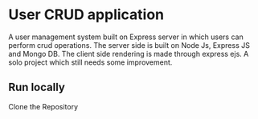 # User CRUD application

A user management system built on Express server in which users can perform crud operations. The server side is built on Node Js, Express JS and Mongo DB. The client side rendering is made through express ejs. A solo project which still needs some improvement.

## Run locally

Clone the Repository

```bash

```
